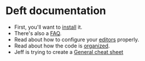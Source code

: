 # Deft documentation

* First, you'll want to [install](install.html) it.
* There's also a [FAQ](faq.html).
* Read about how to configure your [editors](editors.html) properly.
* Read about how the code is [organized](code-organization.html).
* Jeff is trying to create a [General cheat sheet](general-cheat-sheet.html)
